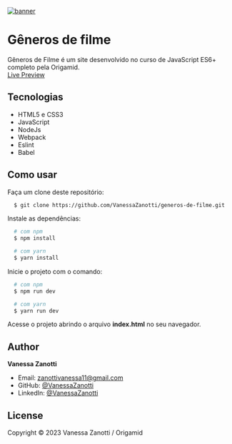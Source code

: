 [![banner](/img/recording-2023-06-22-20-15-23.gif)](https://youtu.be/vFChd5Mlr6Q) 

# Gêneros de filme

Gêneros de Filme é um site desenvolvido no curso de JavaScript ES6+ completo pela Origamid.
<br>
<a href="https://vanessazanotti.github.io/generos-de-filme/">Live Preview</a>

## Tecnologias

- HTML5 e CSS3
- JavaScript
- NodeJs
- Webpack
- Eslint
- Babel

## Como usar

Faça um clone deste repositório:

```sh
  $ git clone https://github.com/VanessaZanotti/generos-de-filme.git
```

Instale as dependências:

```sh
  # com npm
  $ npm install

  # com yarn
  $ yarn install
```

Inicie o projeto com o comando:

```sh
  # com npm
  $ npm run dev

  # com yarn
  $ yarn run dev
```

Acesse o projeto abrindo o arquivo **index.html** no seu navegador.

## Author

**Vanessa Zanotti**

- Email: zanottivanessa11@gmail.com
- GitHub: [@VanessaZanotti](https://github.com/VanessaZanotti)
- LinkedIn: [@VanessaZanotti](https://www.linkedin.com/in/vanessa-zanotti-4a59461a5/)

## License

Copyright © 2023 Vanessa Zanotti / Origamid
